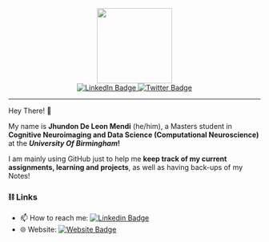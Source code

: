 <div id="header" align="center">
  
  <img src="https://pixeljoint.com/files/icons/full/raven_hop_160.gif" width="150"/>
  <div id="badges">
    <a href="https://www.linkedin.com/in/jmendi2021/">
      <img src="https://img.shields.io/badge/LinkedIn-blue?style=for-the-badge&logo=linkedin&logoColor=white" alt="LinkedIn Badge"/>
    </a>
    <a href="https://twitter.com/JMendi2021">
      <img src="https://img.shields.io/badge/Twitter-blue?style=for-the-badge&logo=twitter&logoColor=white" alt="Twitter Badge"/>
    </a>
  </div>
</div>

---
Hey There! 👋

My name is **Jhundon De Leon Mendi** (he/him), a Masters student in **Cognitive Neuroimaging and Data Science (Computational Neuroscience)** at the **_University Of Birmingham_!**

I am mainly using GitHub just to help me **keep track of my current assignments, learning and projects**, as well as having back-ups of my Notes!
### ⛓️ Links
- 📫 How to reach me: [![Linkedin Badge](https://img.shields.io/badge/-LinkedIn-blue?style=flat&logo=Linkedin&logoColor=white)](https://www.linkedin.com/in/jmendi2021/)
- 🌐 Website: [![Website Badge](https://img.shields.io/badge/-Website-purple?style=flat&logo=Website&logoColor=white)](https://jdlmendi.github.io/site)
